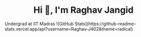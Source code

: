 <h1 align="center">Hi 👋, I'm Raghav Jangid</h1>
<l align="center">Undergrad at IIT Madras</l>
<!--
--> 
![GitHub Stats](https://github-readme-stats.vercel.app/api?username=Raghav-J402&theme=radical)
<!--
**Raghav-J402/Raghav-J402** is a ✨ _special_ ✨ repository because its `README.md` (this file) appears on your GitHub profile.

Here are some ideas to get you started:

- 🔭 I’m currently working on ...
- 🌱 I’m currently learning ...
- 👯 I’m looking to collaborate on ...
- 🤔 I’m looking for help with ...
- 💬 Ask me about ...
- 📫 How to reach me: ...
- 😄 Pronouns: ...
- ⚡ Fun fact: ...
-->

